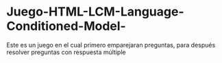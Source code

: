 # Juego-HTML-LCM-Language-Conditioned-Model-
Este es un juego en el cual primero emparejaran preguntas, para después resolver preguntas con respuesta múltiple
